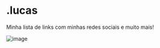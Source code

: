 # .lucas
Minha lista de links com minhas redes sociais e muito mais!

![image](https://github.com/user-attachments/assets/aef8c150-06ca-4b0d-b99d-5e4ce627f565)
